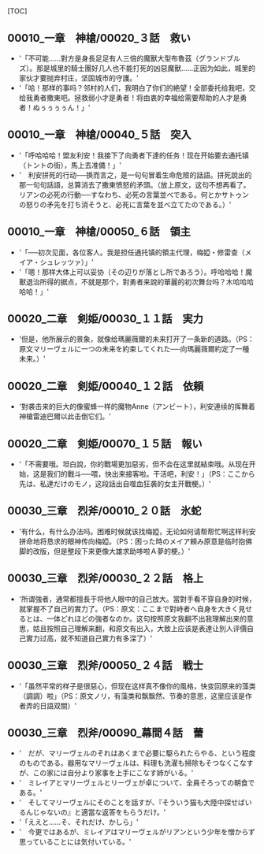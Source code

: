 # 

[TOC]

## 00010_一章　神槍/00020_３話　救い

- '「不可能……對方是身長足足有人三倍的魔獸大型布魯茲（グランドブルズ）。那是城里的騎士團好几人也不能打死的凶惡魔獸……正因为如此，城里的家伙才要抛弃村庄，坚固城市的守護。'
- '「哈！那样的事吗？邻村的人们，我明白了你们的絶望！全部委托给我吧，交给我勇者撒東吧。拯救弱小才是勇者！将由衷的幸福给需要帮助的人才是勇者！ぬぅぅぅぅん！」'


## 00010_一章　神槍/00040_５話　突入

- '「呼哈哈哈！盟友利安！我接下了向勇者下達的任务！现在开始要去通托镇（トントの街），馬上去准備！」'
- '　利安拼死的行动──换而言之，是一句句冒着生命危險的話語。拼死說出的那一句句話語，总算消去了撒東愤怒的矛頭。（放上原文，这句不想再看了。リアンの必死の行動──すなわち、必死の言葉並べである。何とかサトゥンの怒りの矛先を打ち消そうと、必死に言葉を並べ立てたのである。）'


## 00010_一章　神槍/00050_６話　領主

- '「──初次见面，各位客人。我是担任通托镇的領主代理，梅婭・修雷查（メイア・シュレッツァ）」'
- '「嗯！那样大体上可以妥协（その辺りが落とし所であろう）。呼哈哈哈！魔獸退治所得的据点，不就是那个，對勇者来說的華麗的初次舞台吗？木哈哈哈哈哈！」'


## 00020_二章　剣姫/00030_１１話　実力

- '但是，他所展示的景象，就像给瑪麗薇爾的未来打开了一条新的道路。（PS：原文マリーヴェルに一つの未来を約束してくれた──向瑪麗薇爾約定了一種未来。）'


## 00020_二章　剣姫/00040_１２話　依頼

- '對袭击来的巨大的像蜜蜂一样的魔物Anne（アンビート），利安連续的挥舞着神槍雷迪巴爾以此击倒它们。'


## 00020_二章　剣姫/00070_１５話　報い

- '「不需要哦。坦白說，你的戰場更加惡劣，但不会在这里就結束哦。从现在开始，这是我们的戰斗──喂，快出来接客啦。干活吧，利安！」（PS：ここから先は、私達だけのモノ，这段話出自噬血狂袭的女主开戰梗。）'


## 00030_三章　烈斧/00010_２０話　氷蛇

- '有什么，有什么办法吗。困难时候就该找梅婭，无论如何请帮帮忙啊这样利安拼命地将恳求的眼神传向梅婭。（PS：困った時のメイア頼み原意是临时抱佛脚的改版，但是整段下来更像大雄求助哆啦Ａ夢的梗。）'


## 00030_三章　烈斧/00030_２２話　格上

- '所谓強者，通常都擅長于将他人眼中的自己放大。當對手看不穿自身的时候，就掌握不了自己的實力了。（PS：原文：ここまで對峙者へ自身を大きく見せるとは、一体どれほどの強者なのか。这句按照原文我翻不出我理解出来的意思，姑且按照自己理解来翻，和原文有出入，大致上应该是表達让別人评價自己實力过高，就不知道自己實力有多深了）'


## 00030_三章　烈斧/00050_２４話　戦士

- '「虽然平常的样子是很惡心，但现在这样真不像你的風格，快变回原来的藻类（調調）啦」（PS：原文ノリ，有藻类和飘飘然、节奏的意思，这里应该是作者弄的日語双關）'


## 00030_三章　烈斧/00090_幕間４話　蕾

- '　だが、マリーヴェルのそれはあくまで必要に駆られたらやる、という程度のものである。器用なマリーヴェルは、料理も洗濯も掃除もそつなくこなすが、この家には自分より家事を上手にこなす姉がいる。'
- '　ミレイアとマリーヴェルとリーヴェが卓について、全員そろっての朝食である。'
- '　そしてマリーヴェルにそのことを話すが、『そういう猫も大陸中探せばいるんじゃないの』と適當な返答をもらうだけ。'
- '「ええと……そ、それだけ、かしら」'
- '　今更ではあるが、ミレイアはマリーヴェルがリアンという少年を憎からず思っていることには気付いている。'
